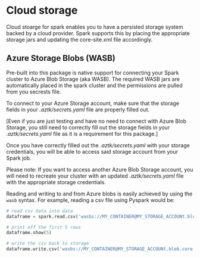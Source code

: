 # Cloud storage
Cloud stoarge for spark enables you to have a persisted storage system backed by a cloud provider. Spark supports this by placing the appropriate storage jars and updating the core-site.xml file accordingly.

## Azure Storage Blobs (WASB)

Pre-built into this package is native support for connecting your Spark cluster to Azure Blob Storage (aka WASB). The required WASB jars are automatically placed in the spark cluster and the permissions are pulled from you secrests file.

To connect to your Azure Storage account, make sure that the storage fields in your *.aztk/secrets.yaml* file are properly filled out.

[Even if you are just testing and have no need to connect with Azure Blob Storage, you still need to correctly fill out the storage fields in your *.aztk/secrets.yaml* file as it is a requirement for this package.]

Once you have correctly filled out the *.aztk/secrets.yaml* with your storage credentials, you will be able to access said storage account from your Spark job.

Please note: If you want to access another Azure Blob Storage account, you will need to recreate your cluster with an updated *.aztk/secrets.yaml* file with the appropriate storage credentials.

Reading and writing to and from Azure blobs is easily achieved by using the `wasb` syntax. For example, reading a csv file using Pyspark would be:

```python
# read csv data into data
dataframe = spark.read.csv('wasbs://MY_CONTAINER@MY_STORAGE_ACCOUNt.blob.core.windows.net/MY_INPUT_DATA.csv')

# print off the first 5 rows
dataframe.show(5)

# write the csv back to storage
dataframe.write.csv('wasbs://MY_CONTAINER@MY_STORAGE_ACCOUNt.blob.core.windows.net/MY_DATA.csv')
```
